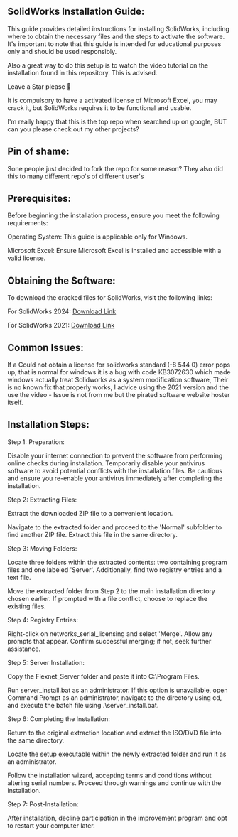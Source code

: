 ## SolidWorks Installation Guide:
This guide provides detailed instructions for installing SolidWorks, including where to obtain the necessary files and the steps to activate the software. It's important to note that this guide is intended for educational purposes only and should be used responsibly.

Also a great way to do this setup is to watch the video tutorial on the installation found in this repository. This is advised.

Leave a Star please 💖

It is compulsory to have a activated license of Microsoft Excel, you may crack it, but SolidWorks requires it to be functional and usable.

I'm really happy that this is the top repo when searched up on google, BUT can you please check out my other projects?

## Pin of shame:

Sone people just decided to fork the repo for some reason? They also did this to many different repo's of different user's

## Prerequisites:

Before beginning the installation process, ensure you meet the following requirements:

Operating System: This guide is applicable only for Windows.

Microsoft Excel: Ensure Microsoft Excel is installed and accessible with a valid license.

## Obtaining the Software:

To download the cracked files for SolidWorks, visit the following links:

For SolidWorks 2024: [Download Link](https://activatorhax.com/)

For SolidWorks 2021: [Download Link](https://activatorhax.com/)


## Common Issues:
If a Could not obtain a license for solidworks standard (-8 544 0) error pops up, that is normal for windows it is a bug with code KB3072630 which made windows actually treat Solidworks as a system modification software, Their is no known fix that properly works, I advice using the 2021 version and the use the video - Issue is not from me but the pirated software website hoster itself.

## Installation Steps:

Step 1: Preparation: 

Disable your internet connection to prevent the software from performing online checks during installation.
Temporarily disable your antivirus software to avoid potential conflicts with the installation files. Be cautious and ensure you re-enable your antivirus immediately after completing the installation.

Step 2: Extracting Files:

Extract the downloaded ZIP file to a convenient location.

Navigate to the extracted folder and proceed to the 'Normal' subfolder to find another ZIP file. Extract this file in the same directory.

Step 3: Moving Folders:

Locate three folders within the extracted contents: two containing program files and one labeled 'Server'. Additionally, find two registry entries and a text file.

Move the extracted folder from Step 2 to the main installation directory chosen earlier. If prompted with a file conflict, choose to replace the existing files.

Step 4: Registry Entries:

Right-click on networks_serial_licensing and select 'Merge'. Allow any prompts that appear. Confirm successful merging; if not, seek further assistance.

Step 5: Server Installation:

Copy the Flexnet_Server folder and paste it into C:\Program Files.

Run server_install.bat as an administrator. If this option is unavailable, open Command Prompt as an administrator, navigate to the directory using cd, and execute the batch file using .\\server_install.bat.

Step 6: Completing the Installation:

Return to the original extraction location and extract the ISO/DVD file into the same directory.

Locate the setup executable within the newly extracted folder and run it as an administrator.

Follow the installation wizard, accepting terms and conditions without altering serial numbers. Proceed through warnings and continue with the installation.

Step 7: Post-Installation:

After installation, decline participation in the improvement program and opt to restart your computer later.
